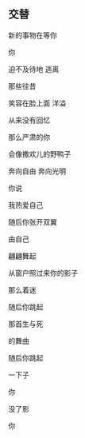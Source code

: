 ## 交替

新的事物在等你

你

迫不及待地 逃离

那些往昔

笑容在脸上面 洋溢

从来没有回忆

那么严肃的你

会像撒欢儿的野鸭子

奔向自由 奔向光明

你说

我热爱自己

随后你张开双翼

由自己

翩翩舞起

从窗户照过来你的影子

那么着迷

随后你跳起

那首生与死

的舞曲

随后你跳起



一下子

你

没了影

你